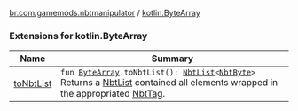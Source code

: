 [br.com.gamemods.nbtmanipulator](../index.md) / [kotlin.ByteArray](./index.md)

### Extensions for kotlin.ByteArray

| Name | Summary |
|---|---|
| [toNbtList](to-nbt-list.md) | `fun `[`ByteArray`](https://kotlinlang.org/api/latest/jvm/stdlib/kotlin/-byte-array/index.html)`.toNbtList(): `[`NbtList`](../-nbt-list/index.md)`<`[`NbtByte`](../-nbt-byte/index.md)`>`<br>Returns a [NbtList](../-nbt-list/index.md) contained all elements wrapped in the appropriated [NbtTag](../-nbt-tag/index.md). |
